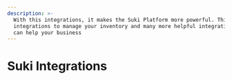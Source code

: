 ```yaml
---
description: >-
  With this integrations, it makes the Suki Platform more powerful. This include
  integrations to manage your inventory and many more helpful integration that
  can help your business
---
```


# Suki Integrations

